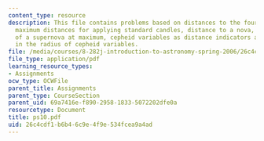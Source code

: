 ```yaml
---
content_type: resource
description: This file contains problems based on distances to the four closest stars,
  maximum distances for applying standard candles, distance to a nova, optical luminosity
  of a supernova at maximum, cepheid variables as distance indicators and variations
  in the radius of cepheid variables.
file: /media/courses/8-282j-introduction-to-astronomy-spring-2006/26c4cdf1b6b46c9e4f9e534fcea9a4ad_ps10.pdf
file_type: application/pdf
learning_resource_types:
- Assignments
ocw_type: OCWFile
parent_title: Assignments
parent_type: CourseSection
parent_uid: 69a7416e-f890-2958-1833-5072202dfe0a
resourcetype: Document
title: ps10.pdf
uid: 26c4cdf1-b6b4-6c9e-4f9e-534fcea9a4ad
---
```

